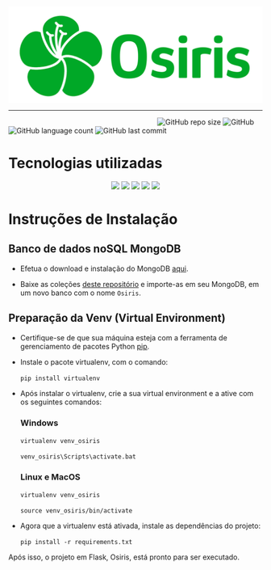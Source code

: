 <p align="center">
<img src="docs/assets/logo.png" align="center" width="700">
</p>

---

&nbsp;&nbsp;&nbsp;&nbsp;&nbsp;&nbsp;&nbsp;&nbsp;&nbsp;&nbsp;&nbsp;&nbsp;&nbsp;&nbsp;&nbsp;&nbsp;&nbsp;&nbsp;&nbsp;&nbsp;&nbsp;&nbsp;&nbsp;&nbsp;&nbsp;&nbsp;&nbsp;&nbsp;&nbsp;&nbsp;&nbsp;&nbsp;&nbsp;&nbsp;&nbsp;&nbsp;&nbsp;&nbsp;&nbsp;&nbsp;&nbsp;&nbsp;&nbsp;&nbsp;&nbsp;&nbsp;&nbsp;&nbsp;&nbsp;&nbsp;&nbsp;&nbsp;&nbsp;&nbsp;&nbsp;&nbsp;&nbsp;&nbsp;&nbsp;&nbsp;&nbsp;&nbsp;&nbsp;&nbsp;&nbsp;&nbsp;&nbsp;&nbsp;&nbsp;&nbsp;&nbsp;&nbsp;&nbsp;&nbsp;
![GitHub repo size](https://img.shields.io/github/repo-size/RianYuri/Learnify)
![GitHub](https://img.shields.io/github/license/RianYuri/Learnify)
![GitHub language count](https://img.shields.io/github/languages/count/RianYuri/Learnify)
![GitHub last commit](https://img.shields.io/github/last-commit/RianYuri/Learnify)

# Tecnologias utilizadas

<p align="center">
<img src="https://img.shields.io/badge/HTML-239120?style=for-the-badge&logo=html5&logoColor=white"> 
<img src="https://img.shields.io/badge/CSS-239120?&style=for-the-badge&logo=css3&logoColor=white"> 
<img src="https://img.shields.io/badge/JavaScript-F7DF1E?style=for-the-badge&logo=javascript&logoColor=black"> 
<img src="https://img.shields.io/badge/Python-3776AB?style=for-the-badge&logo=python&logoColor=white"> 
<img src="https://img.shields.io/badge/Flask-000000?style=for-the-badge&logo=flask&logoColor=white">
</p>

# Instruções de Instalação

## Banco de dados noSQL MongoDB

- Efetua o download e instalação do MongoDB [aqui](https://www.mongodb.com/try/download/community).

- Baixe as coleções [deste repositório](https://github.com/mfelipegs/osiris-database/tree/main/db/collections) e importe-as em seu MongoDB, em um novo banco com o nome `Osiris`.

## Preparação da Venv (Virtual Environment)

- Certifique-se de que sua máquina esteja com a ferramenta de gerenciamento de pacotes Python [pip](https://pypi.org/project/pip/).

- Instale o pacote virtualenv, com o comando:

  `pip install virtualenv`

- Após instalar o virtualenv, crie a sua virtual environment e a ative com os seguintes comandos:

  ### Windows

  `virtualenv venv_osiris`

  `venv_osiris\Scripts\activate.bat`

  ### Linux e MacOS

  `virtualenv venv_osiris`

  `source venv_osiris/bin/activate`

- Agora que a virtualenv está ativada, instale as dependências do projeto:

  `pip install -r requirements.txt`

Após isso, o projeto em Flask, Osiris, está pronto para ser executado.
